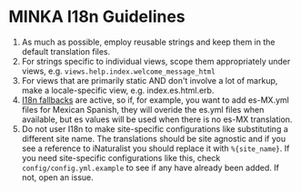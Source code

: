MINKA I18n Guidelines
===========================

1. As much as possible, employ reusable strings and keep them in the default
   translation files.
2. For strings specific to individual views, scope them appropriately under
   views, e.g. `views.help.index.welcome_message_html`
3. For views that are primarily static AND don't involve a lot of markup, make
   a locale-specific view, e.g. index.es.html.erb.
4. [I18n fallbacks](https://github.com/svenfuchs/i18n/wiki/Fallbacks) are
   active, so if, for example, you want to add es-MX.yml files for Mexican
   Spanish, they will overide the es.yml files when available, but es values
   will be used when there is no es-MX translation.
5. Do not user I18n to make site-specific configurations like substituting a
   different site name. The translations should be site agnostic and if you
   see a reference to iNaturalist you should replace it with `%{site_name}`. If
   you need site-specific configurations like this, check
   `config/config.yml.example` to see if any have already been added. If not,
   open an issue.
